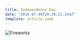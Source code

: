 ```yaml
---
title: Independence Day
date: "2018-07-04T20:30:21.284Z"
template: article.jade
---
```


![Fireworks](animation-2018-07-04_21-35-02.gif)
